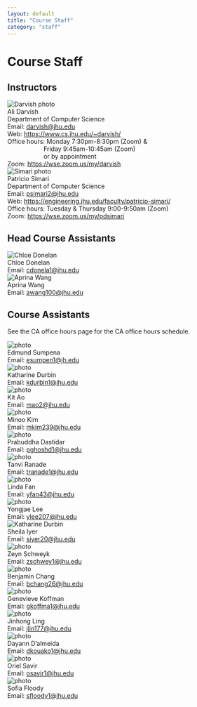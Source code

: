 ```yaml
---
layout: default
title: "Course Staff"
category: "staff"
---
```


# Course Staff

## Instructors

<div class="card_container">

<div class="card">
  <img alt="Darvish photo" src="{{site.baseurl}}/img/staffpix/darvish.jpg">
  <div class="details">
   <span class="name_and_role">Ali Darvish</span><br>
   Department of Computer Science<br>
   Email: <a href="mailto:darvish@jhu.edu">darvish@jhu.edu</a><br>
   Web: <a class="external" target="_blank" href="https://www.cs.jhu.edu/~darvish/">https://www.cs.jhu.edu/~darvish/</a><br>
   Office hours: Monday 7:30pm-8:30pm (Zoom) & <br> 
   &nbsp;&nbsp;&nbsp;&nbsp;&nbsp;&nbsp;&nbsp;&nbsp;&nbsp;&nbsp;&nbsp;&nbsp;&nbsp;&nbsp;&nbsp;&nbsp;&nbsp;&nbsp;&nbsp;&nbsp;&nbsp;Friday 9:45am-10:45am (Zoom)<br>
   &nbsp;&nbsp;&nbsp;&nbsp;&nbsp;&nbsp;&nbsp;&nbsp;&nbsp;&nbsp;&nbsp;&nbsp;&nbsp;&nbsp;&nbsp;&nbsp;&nbsp;&nbsp;&nbsp;&nbsp;&nbsp;or by appointment<br>
   Zoom: <a class="external" target="_blank" href="https://wse.zoom.us/my/darvish">https://wse.zoom.us/my/darvish</a>
  </div>
</div>

<div class="card">
  <img alt="Simari photo" src="{{site.baseurl}}/img/staffpix/simari.jpg">
  <div class="details">
   <span class="name_and_role">Patricio Simari</span><br>
   Department of Computer Science<br>
   Email: <a href="mailto:psimari2@jhu.edu">psimari2@jhu.edu</a><br>
   Web: <a class="external" target="_blank" href="https://engineering.jhu.edu/faculty/patricio-simari/">https://engineering.jhu.edu/faculty/patricio-simari/</a><br>
   Office hours: Tuesday & Thursday 9:00-9:50am (Zoom)<br>
   Zoom: <a class="external" target="_blank" href="https://wse.zoom.us/my/pdsimari">https://wse.zoom.us/my/pdsimari</a>
  </div>
</div>

</div>

## Head Course Assistants

<!--
<div class="card_container">

<div class="card">
  <img alt="Anika photo" src="{{site.baseurl}}/img/staffpix/anika.jpg">
  <div class="details">
   <span class="name_and_role">Anika Misra</span><br>
   Email: <a href="mailto:amisra7@jhu.edu">amisra7@jhu.edu</a><br>
  </div>
</div>

</div>
-->

<div class="card_container">

<div class="card">
  <img alt="Chloe Donelan" src="{{site.baseurl}}/img/staffpix/chloed.jpg">
  <div class="details">
   <span class="name_and_role">Chloe Donelan</span><br>
   Email: <a href="mailto:cdonela1@jhu.edu">cdonela1@jhu.edu</a><br>
  </div>
</div>

<div class="card">
  <img alt="Aprina Wang" src="{{site.baseurl}}/img/staffpix/aprina.jpg">
  <div class="details">
   <span class="name_and_role">Aprina Wang</span><br>
   Email: <a href="mailto:awang100@jhu.edu">awang100@jhu.edu</a><br>
  </div>
</div>

</div>


## Course Assistants

See the CA office hours page for the CA office hours schedule.


<div class="card_container">

<div class="card">
  <img alt="photo" src="{{site.baseurl}}/img/staffpix/edmund.jpg">
  <div class="details">
   <span class="name_and_role">Edmund Sumpena</span><br>
   Email: <a href="mailto:esumpen1@jh.edu">esumpen1@jh.edu</a><br>
  </div>
</div>

<div class="card">
  <img alt="photo" src="{{site.baseurl}}/img/staffpix/katharine.png">
  <div class="details">
   <span class="name_and_role">Katharine Durbin</span><br>
   Email: <a href="mailto:kdurbin1@jhu.edu">kdurbin1@jhu.edu</a><br>
  </div>
</div>

<div class="card">
  <img alt="photo" src="{{site.baseurl}}/img/staffpix/kit.jpeg">
  <div class="details">
   <span class="name_and_role">Kit Ao</span><br>
   Email: <a href="mailto:mao2@jhu.edu">mao2@jhu.edu</a><br>
  </div>
</div>


<div class="card">
  <img alt="photo" src="{{site.baseurl}}/img/staffpix/minoo.jpg">
  <div class="details">
   <span class="name_and_role">Minoo Kim</span><br>
   Email: <a href="mailto:mkim239@jhu.edu">mkim239@jhu.edu</a><br>
  </div>
</div>
<div class="card_container">

<div class="card">
  <img alt="photo" src="{{site.baseurl}}/img/staffpix/prab.png">
  <div class="details">
   <span class="name_and_role">Prabuddha Dastidar</span><br>
   Email: <a href="mailto:pghoshd1@jhu.edu">pghoshd1@jhu.edu</a><br>
  </div>
</div>

<div class="card">
  <img alt="photo" src="{{site.baseurl}}/img/staffpix/tanvi.jpg">
  <div class="details">
   <span class="name_and_role">Tanvi Ranade</span><br>
   Email: <a href="mailto:tranade1@jhu.edu">tranade1@jhu.edu</a><br>
  </div>
</div>

<div class="card">
  <img alt="photo" src="{{site.baseurl}}/img/staffpix/linda.jpg">
  <div class="details">
   <span class="name_and_role">Linda Fan</span><br>
   Email: <a href="mailto:yfan43@jhu.edu">yfan43@jhu.edu</a><br>
  </div>
</div>

<div class="card">
  <img alt="photo" src="{{site.baseurl}}/img/staffpix/Yongjae.jpg">
  <div class="details">
   <span class="name_and_role">Yongjae Lee</span><br>
   Email: <a href="mailto:ylee207@jhu.edu">ylee207@jhu.edu</a><br>
  </div>
</div>

<div class="card">
  <img alt="Katharine Durbin" src="{{site.baseurl}}/img/staffpix/sheila.jpg">
  <div class="details">
   <span class="name_and_role">Sheila Iyer</span><br>
   Email: <a href="mailto:siyer20@jhu.edu">siyer20@jhu.edu</a><br>
  </div>
</div>

<div class="card">
  <img alt="photo" src="{{site.baseurl}}/img/staffpix/placeholder.jpg">
  <div class="details">
   <span class="name_and_role">Zeyn Schweyk</span><br>
   Email: <a href="mailto:zschwey1@jhu.edu">zschwey1@jhu.edu</a><br>
  </div>
</div>

<div class="card">
  <img alt="photo" src="{{site.baseurl}}/img/staffpix/placeholder.jpg">
  <div class="details">
   <span class="name_and_role">Benjamin Chang</span><br>
   Email: <a href="mailto:bchang26@jhu.edu">bchang26@jhu.edu</a><br>
  </div>
</div>

<div class="card">
  <img alt="photo" src="{{site.baseurl}}/img/staffpix/genevieve.jpeg">
  <div class="details">
   <span class="name_and_role">Genevieve Koffman</span><br>
   Email: <a href="mailto:gkoffma1@jhu.edu">gkoffma1@jhu.edu</a><br>
  </div>
</div>

<div class="card">
  <img alt="photo" src="{{site.baseurl}}/img/staffpix/jinhong.jpg">
  <div class="details">
   <span class="name_and_role">Jinhong Ling</span><br>
   Email: <a href="mailto:jlin177@jhu.edu">jlin177@jhu.edu</a><br>
  </div>
</div>

<div class="card">
  <img alt="photo" src="{{site.baseurl}}/img/staffpix/dayyan.jpg">
  <div class="details">
   <span class="name_and_role">Dayann D’almeida</span><br>
   Email: <a href="mailto:dkouako1@jhu.edu">dkouako1@jhu.edu</a><br>
  </div>
</div>

</div>

<div class="card_container">

<div class="card">
  <img alt="photo" src="{{site.baseurl}}/img/staffpix/oriel.jpg">
  <div class="details">
   <span class="name_and_role">Oriel Savir</span><br>
   Email: <a href="mailto:osavir1@jhu.edu">osavir1@jhu.edu</a><br>
  </div>
</div>

</div>

<div class="card">
  <img alt="photo" src="{{site.baseurl}}/img/staffpix/sofia.jpg">
  <div class="details">
   <span class="name_and_role">Sofia Floody</span><br>
   Email: <a href="mailto:sfloody1@jhu.edu">sfloody1@jhu.edu</a><br>
  </div>
</div>

</div>


